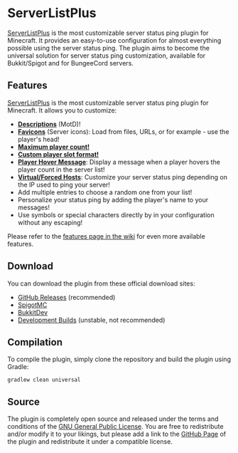 # ServerListPlus

[ServerListPlus](http://git.io/slp) is the most customizable server status ping plugin for Minecraft. It provides an easy-to-use configuration for almost everything possible using the server status ping. The plugin aims to become the universal solution for server status ping customization, available for Bukkit/Spigot and for BungeeCord servers.

## Features
[ServerListPlus](http://git.io/slp) is the most customizable server status ping plugin for Minecraft. It allows you to customize:
- [**Descriptions**](https://github.com/Minecrell/ServerListPlus/wiki/Status-Configuration#descriptions) (MotD)!
- [**Favicons**](https://github.com/Minecrell/ServerListPlus/wiki/Favicons) (Server icons): Load from files, URLs, or for example - use the player's head!
- [**Maximum player count!**](https://github.com/Minecrell/ServerListPlus/wiki/Status-Configuration#player-count)
- [**Custom player slot format!**](https://github.com/Minecrell/ServerListPlus/wiki/Player-Slots)
- [**Player Hover Message**](https://github.com/Minecrell/ServerListPlus/wiki/Status-Configuration#player-hover-messages): Display a message when a player hovers the player count in the server list!
- [**Virtual/Forced Hosts**](https://github.com/Minecrell/ServerListPlus/wiki/Virtual-Hosts): Customize your server status ping depending on the IP used to ping your server!
- Add multiple entries to choose a random one from your list!
- Personalize your status ping by adding the player's name to your messages!
- Use symbols or special characters directly by in your configuration without any escaping!

Please refer to the [features page in the wiki](https://github.com/Minecrell/ServerListPlus/wiki/Features) for even more available features.

## Download
You can download the plugin from these official download sites:
- [GitHub Releases](http://git.io/slp-releases) (recommended)
- [SpigotMC](http://www.spigotmc.org/resources/serverlistplus.241/)
- [BukkitDev](http://dev.bukkit.org/bukkit-plugins/serverlistplus/)
- [Development Builds](http://ci.minecrell.net/job/ServerListPlus/) (unstable, not recommended)

## Compilation
To compile the plugin, simply clone the repository and build the plugin using Gradle:
```
gradlew clean universal
```

## Source
The plugin is completely open source and released under the terms and conditions of the [GNU General Public License](http://www.gnu.org/licenses/gpl-3.0). You are free to redistribute and/or modify it to your likings, but please add a link to the [GitHub Page](http://git.io/slp) of the plugin and redistribute it under a compatible license.
